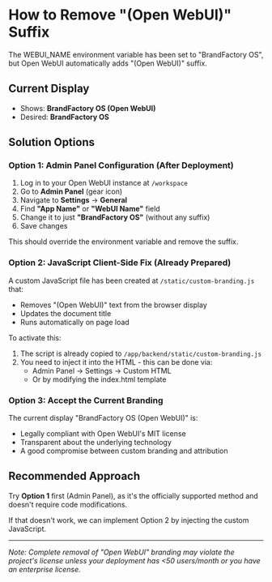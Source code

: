 # How to Remove "(Open WebUI)" Suffix

The WEBUI_NAME environment variable has been set to "BrandFactory OS", but Open WebUI automatically adds "(Open WebUI)" suffix.

## Current Display
- Shows: **BrandFactory OS (Open WebUI)**
- Desired: **BrandFactory OS**

## Solution Options

### Option 1: Admin Panel Configuration (After Deployment)
1. Log in to your Open WebUI instance at `/workspace`
2. Go to **Admin Panel** (gear icon)
3. Navigate to **Settings** → **General**
4. Find **"App Name"** or **"WebUI Name"** field
5. Change it to just **"BrandFactory OS"** (without any suffix)
6. Save changes

This should override the environment variable and remove the suffix.

### Option 2: JavaScript Client-Side Fix (Already Prepared)
A custom JavaScript file has been created at `/static/custom-branding.js` that:
- Removes "(Open WebUI)" text from the browser display
- Updates the document title
- Runs automatically on page load

To activate this:
1. The script is already copied to `/app/backend/static/custom-branding.js`
2. You need to inject it into the HTML - this can be done via:
   - Admin Panel → Settings → Custom HTML
   - Or by modifying the index.html template

### Option 3: Accept the Current Branding
The current display "BrandFactory OS (Open WebUI)" is:
- Legally compliant with Open WebUI's MIT license
- Transparent about the underlying technology
- A good compromise between custom branding and attribution

## Recommended Approach
Try **Option 1** first (Admin Panel), as it's the officially supported method and doesn't require code modifications.

If that doesn't work, we can implement Option 2 by injecting the custom JavaScript.

---

*Note: Complete removal of "Open WebUI" branding may violate the project's license unless your deployment has <50 users/month or you have an enterprise license.*
